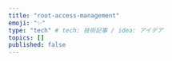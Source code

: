 ```yaml
---
title: "root-access-management"
emoji: "✨"
type: "tech" # tech: 技術記事 / idea: アイデア
topics: []
published: false
---
```

